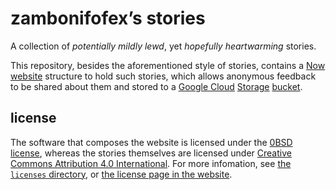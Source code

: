 zambonifofex’s stories
===

A collection of *potentially mildly lewd*, yet *hopefully heartwarming* stories.

This repository, besides the aforementioned style of stories, contains a [Now][ZEIT Now] [website] structure to hold such stories, which allows anonymous feedback to be shared about them and stored to a [Google Cloud] [Storage][GCS] [bucket][GCS bucket].

license
---

The software that composes the website is licensed under the [0BSD license][0BSD], whereas the stories themselves are licensed under [Creative Commons Attribution 4.0 International][CC BY 4.0]. For more infomation, see [the `licenses` directory](licenses/readme.md), or [the license page in the website][license].

<!-- -- -- -- -- -- -->

[ZEIT Now]: https://zeit.co/home "ZEIT Now"

[website]: https://fanstories.now.sh
[license]: https://fanstories.now.sh/license

[Google Cloud]: https://cloud.google.com "Google Cloud website"
[GCS]: https://cloud.google.com/storage "Google Cloud Storage website"
[GCS bucket]: https://cloud.google.com/storage/docs/key-terms#buckets 'The definition of “bucket” in Google Cloud Storage’s documentation'

[0BSD]: software.md "the copy of the 0BSD license applied to the software"
[CC BY 4.0]: https://creativecommons.org/licenses/by/4.0 "the CC BY 4.0 license in its website"
